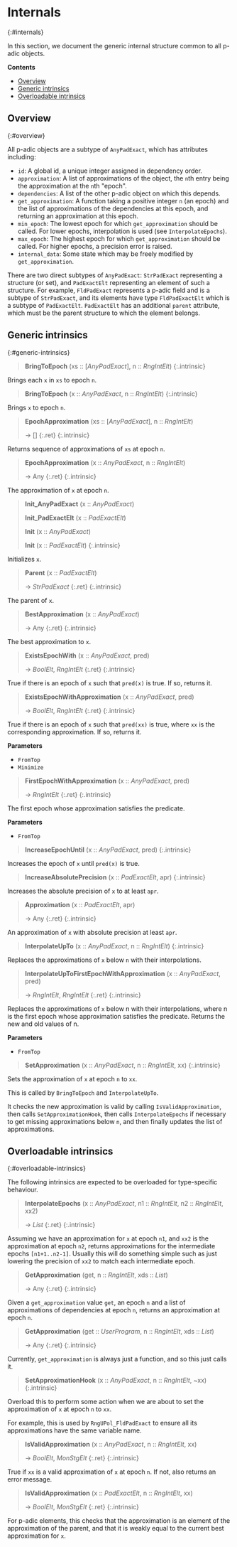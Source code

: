 # Internals
{:#internals}

In this section, we document the generic internal structure common to all p-adic objects.

**Contents**
* [Overview](#overview)
* [Generic intrinsics](#generic-intrinsics)
* [Overloadable intrinsics](#overloadable-intrinsics)


## Overview
{:#overview}


All p-adic objects are a subtype of `AnyPadExact`, which has attributes including:
- `id`: A global id, a unique integer assigned in dependency order.
- `approximation`: A list of approximations of the object, the `n`th entry being the approximation at the `n`th "epoch".
- `dependencies`: A list of the other p-adic object on which this depends.
- `get_approximation`: A function taking a positive integer `n` (an epoch) and the list of approximations of the dependencies at this epoch, and returning an approximation at this epoch.
- `min_epoch`: The lowest epoch for which `get_approximation` should be called. For lower epochs, interpolation is used (see `InterpolateEpochs`).
- `max_epoch`: The highest epoch for which `get_approximation` should be called. For higher epochs, a precision error is raised.
- `internal_data`: Some state which may be freely modified by `get_approximation`.

There are two direct subtypes of `AnyPadExact`: `StrPadExact` representing a structure (or set), and `PadExactElt` representing an element of such a structure. For example, `FldPadExact` represents a p-adic field and is a subtype of `StrPadExact`, and its elements have type `FldPadExactElt` which is a subtype of `PadExactElt`. `PadExactElt` has an additional `parent` attribute, which must be the parent structure to which the element belongs.

## Generic intrinsics
{:#generic-intrinsics}

<a id="BringToEpoch"></a><a id="BringToEpoch--seq-AnyPadExact--etc"></a><a id="BringToEpoch--seq-AnyPadExact--RngIntElt"></a>
> **BringToEpoch** (xs :: [*AnyPadExact*], n :: *RngIntElt*)
{:.intrinsic}

Brings each `x` in `xs` to epoch `n`.


<a id="BringToEpoch-2"></a><a id="BringToEpoch--AnyPadExact--etc"></a><a id="BringToEpoch--AnyPadExact--RngIntElt"></a>
> **BringToEpoch** (x :: *AnyPadExact*, n :: *RngIntElt*)
{:.intrinsic}

Brings `x` to epoch `n`.


<a id="EpochApproximation"></a><a id="EpochApproximation--seq-AnyPadExact--etc"></a><a id="EpochApproximation--seq-AnyPadExact--RngIntElt"></a>
> **EpochApproximation** (xs :: [*AnyPadExact*], n :: *RngIntElt*)
> 
> -> []
> {:.ret}
{:.intrinsic}

Returns sequence of approximations of `xs` at epoch `n`.


<a id="EpochApproximation-2"></a><a id="EpochApproximation--AnyPadExact--etc"></a><a id="EpochApproximation--AnyPadExact--RngIntElt"></a>
> **EpochApproximation** (x :: *AnyPadExact*, n :: *RngIntElt*)
> 
> -> Any
> {:.ret}
{:.intrinsic}

The approximation of `x` at epoch `n`.


<a id="Init_AnyPadExact"></a><a id="Init_AnyPadExact--AnyPadExact"></a><a id="Init_PadExactElt"></a><a id="Init_PadExactElt--PadExactElt"></a><a id="Init"></a><a id="Init--AnyPadExact"></a><a id="Init--PadExactElt"></a>
> **Init_AnyPadExact** (x :: *AnyPadExact*)
> 
> **Init_PadExactElt** (x :: *PadExactElt*)
> 
> **Init** (x :: *AnyPadExact*)
> 
> **Init** (x :: *PadExactElt*)
{:.intrinsic}

Initializes `x`.








<a id="Parent"></a><a id="Parent--PadExactElt"></a>
> **Parent** (x :: *PadExactElt*)
> 
> -> *StrPadExact*
> {:.ret}
{:.intrinsic}

The parent of `x`.


<a id="BestApproximation"></a><a id="BestApproximation--AnyPadExact"></a>
> **BestApproximation** (x :: *AnyPadExact*)
> 
> -> Any
> {:.ret}
{:.intrinsic}

The best approximation to `x`.


<a id="ExistsEpochWith"></a><a id="ExistsEpochWith--AnyPadExact--etc"></a><a id="ExistsEpochWith--AnyPadExact--any"></a>
> **ExistsEpochWith** (x :: *AnyPadExact*, pred)
> 
> -> *BoolElt*, *RngIntElt*
> {:.ret}
{:.intrinsic}

True if there is an epoch of `x` such that `pred(x)` is true. If so, returns it.


<a id="ExistsEpochWithApproximation"></a><a id="ExistsEpochWithApproximation--AnyPadExact--etc"></a><a id="ExistsEpochWithApproximation--AnyPadExact--any"></a>
> **ExistsEpochWithApproximation** (x :: *AnyPadExact*, pred)
> 
> -> *BoolElt*, *RngIntElt*
> {:.ret}
{:.intrinsic}

True if there is an epoch of `x` such that `pred(xx)` is true, where `xx` is the corresponding approximation. If so, returns it.

**Parameters**
- `FromTop`
- `Minimize`

<a id="FirstEpochWithApproximation"></a><a id="FirstEpochWithApproximation--AnyPadExact--etc"></a><a id="FirstEpochWithApproximation--AnyPadExact--any"></a>
> **FirstEpochWithApproximation** (x :: *AnyPadExact*, pred)
> 
> -> *RngIntElt*
> {:.ret}
{:.intrinsic}

The first epoch whose approximation satisfies the predicate.

**Parameters**
- `FromTop`

<a id="IncreaseEpochUntil"></a><a id="IncreaseEpochUntil--AnyPadExact--etc"></a><a id="IncreaseEpochUntil--AnyPadExact--any"></a>
> **IncreaseEpochUntil** (x :: *AnyPadExact*, pred)
{:.intrinsic}

Increases the epoch of `x` until `pred(x)` is true.


<a id="IncreaseAbsolutePrecision"></a><a id="IncreaseAbsolutePrecision--PadExactElt--etc"></a><a id="IncreaseAbsolutePrecision--PadExactElt--any"></a>
> **IncreaseAbsolutePrecision** (x :: *PadExactElt*, apr)
{:.intrinsic}

Increases the absolute precision of `x` to at least `apr`.


<a id="Approximation"></a><a id="Approximation--PadExactElt--etc"></a><a id="Approximation--PadExactElt--any"></a>
> **Approximation** (x :: *PadExactElt*, apr)
> 
> -> Any
> {:.ret}
{:.intrinsic}

An approximation of `x` with absolute precision at least `apr`.


<a id="InterpolateUpTo"></a><a id="InterpolateUpTo--AnyPadExact--etc"></a><a id="InterpolateUpTo--AnyPadExact--RngIntElt"></a>
> **InterpolateUpTo** (x :: *AnyPadExact*, n :: *RngIntElt*)
{:.intrinsic}

Replaces the approximations of `x` below `n` with their interpolations.


<a id="InterpolateUpToFirstEpochWithApproximation"></a><a id="InterpolateUpToFirstEpochWithApproximation--AnyPadExact--etc"></a><a id="InterpolateUpToFirstEpochWithApproximation--AnyPadExact--any"></a>
> **InterpolateUpToFirstEpochWithApproximation** (x :: *AnyPadExact*, pred)
> 
> -> *RngIntElt*, *RngIntElt*
> {:.ret}
{:.intrinsic}

Replaces the approximations of `x` below n with their interpolations, where n is the first epoch whose approximation satisfies the predicate. Returns the new and old values of n.

**Parameters**
- `FromTop`

<a id="SetApproximation"></a><a id="SetApproximation--AnyPadExact--etc"></a><a id="SetApproximation--AnyPadExact--RngIntElt--any"></a>
> **SetApproximation** (x :: *AnyPadExact*, n :: *RngIntElt*, xx)
{:.intrinsic}

Sets the approximation of `x` at epoch `n` to `xx`.

This is called by `BringToEpoch` and `InterpolateUpTo`.

It checks the new approximation is valid by calling `IsValidApproximation`, then calls `SetApproximationHook`, then calls `InterpolateEpochs` if necessary to get missing approximations below `n`, and then finally updates the list of approximations.


## Overloadable intrinsics
{:#overloadable-intrinsics}


The following intrinsics are expected to be overloaded for type-specific behaviour.

<a id="InterpolateEpochs"></a><a id="InterpolateEpochs--AnyPadExact--etc"></a><a id="InterpolateEpochs--AnyPadExact--RngIntElt--RngIntElt--any"></a>
> **InterpolateEpochs** (x :: *AnyPadExact*, n1 :: *RngIntElt*, n2 :: *RngIntElt*, xx2)
> 
> -> *List*
> {:.ret}
{:.intrinsic}

Assuming we have an approximation for `x` at epoch `n1`, and `xx2` is the approximation at epoch `n2`, returns approximations for the intermediate epochs `[n1+1..n2-1]`. Usually this will do something simple such as just lowering the precision of `xx2` to match each intermediate epoch.


<a id="GetApproximation"></a><a id="GetApproximation--any--etc"></a><a id="GetApproximation--any--RngIntElt--List"></a>
> **GetApproximation** (get, n :: *RngIntElt*, xds :: *List*)
> 
> -> Any
> {:.ret}
{:.intrinsic}

Given a `get_approximation` value `get`, an epoch `n` and a list of approximations of dependencies at epoch `n`, returns an approximation at epoch `n`.


<a id="GetApproximation-2"></a><a id="GetApproximation--UserProgram--etc"></a><a id="GetApproximation--UserProgram--RngIntElt--List"></a>
> **GetApproximation** (get :: *UserProgram*, n :: *RngIntElt*, xds :: *List*)
> 
> -> Any
> {:.ret}
{:.intrinsic}

Currently, `get_approximation` is always just a function, and so this just calls it.


<a id="SetApproximationHook"></a><a id="SetApproximationHook--AnyPadExact--etc"></a><a id="SetApproximationHook--AnyPadExact--RngIntElt--any"></a>
> **SetApproximationHook** (x :: *AnyPadExact*, n :: *RngIntElt*, ~xx)
{:.intrinsic}

Overload this to perform some action when we are about to set the approximation of `x` at epoch `n` to `xx`.

For example, this is used by `RngUPol_FldPadExact` to ensure all its approximations have the same variable name.


<a id="IsValidApproximation"></a><a id="IsValidApproximation--AnyPadExact--etc"></a><a id="IsValidApproximation--AnyPadExact--RngIntElt--any"></a>
> **IsValidApproximation** (x :: *AnyPadExact*, n :: *RngIntElt*, xx)
> 
> -> *BoolElt*, *MonStgElt*
> {:.ret}
{:.intrinsic}

True if `xx` is a valid approximation of `x` at epoch `n`. If not, also returns an error message.


<a id="IsValidApproximation-2"></a><a id="IsValidApproximation--PadExactElt--etc"></a><a id="IsValidApproximation--PadExactElt--RngIntElt--any"></a>
> **IsValidApproximation** (x :: *PadExactElt*, n :: *RngIntElt*, xx)
> 
> -> *BoolElt*, *MonStgElt*
> {:.ret}
{:.intrinsic}

For p-adic elements, this checks that the approximation is an element of the approximation of the parent, and that it is weakly equal to the current best approximation for `x`.


